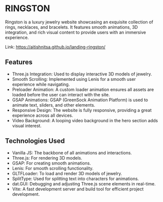 # RINGSTON

Ringston is a luxury jewelry website showcasing an exquisite collection of rings, necklaces, and bracelets. It features smooth animations, 3D integration, and rich visual content to provide users with an immersive experience. 

Link: https://aitishnitsa.github.io/landing-ringston/

## Features

- Three.js Integration: Used to display interactive 3D models of jewelry.
- Smooth Scrolling: Implemented using Lenis for a smooth user experience while navigating.
- Preloader Animation: A custom loader animation ensures all assets are loaded before the user can interact with the site.
- GSAP Animations: GSAP (GreenSock Animation Platform) is used to animate text, sliders, and other elements.
- Responsive Design: The website is fully responsive, providing a great experience across all devices.
- Video Background: A looping video background in the hero section adds visual interest.

## Technologies Used

- Vanilla JS: The backbone of all animations and interactions.
- Three.js: For rendering 3D models.
- GSAP: For creating smooth animations.
- Lenis: For smooth scrolling functionality.
- GLTFLoader: To load and render 3D models of jewelry.
- SplitType: Used for splitting text into characters for animations.
- dat.GUI: Debugging and adjusting Three.js scene elements in real-time.
- Vite: A fast development server and build tool for efficient project development.
